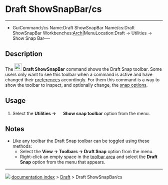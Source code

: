# Draft ShowSnapBar/cs
---
- GuiCommand:/cs   Name:Draft ShowSnapBar   Name/cs:Draft ShowSnapBar   Workbenches:[Arch](Draft_Workbench/cs___Draft]],_[[Arch_Workbench/cs.md)|MenuLocation:Draft → Utilities → Show Snap Bar---


</div>

## Description

The <img alt="" src=images/Draft_ShowSnapBar.svg  style="width:24px;"> **Draft ShowSnapBar** command shows the Draft Snap toolbar. Some users only want to see this toolbar when a command is active and have changed their [preferences](Draft_Snap#Preferences.md) accordingly. For them this command is a way to show the toolbar to inspect, and optionally change, the [snap options](Draft_Snap.md).

## Usage

1.  Select the **Utilities → <img src="images/Draft_ShowSnapBar.svg" width=16px> Show snap toolbar** option from the menu.

## Notes

-   Like any toolbar the Draft Snap toolbar can be toggled using these methods:
    -   Select the **View → Toolbars → Draft Snap** option from the menu.
    -   Right-click an empty space in the [toolbar area](Interface.md) and select the **Draft Snap** option from the menu that appears.



---
![](images/Right_arrow.png) [documentation index](../README.md) > [Draft](Draft_Workbench.md) > Draft ShowSnapBar/cs
